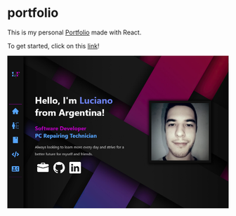 # portfolio
This is my personal [Portfolio](https://lucianofrias.github.io/portfolio) made with React. 

To get started, click on this [link](https://lucianofrias.github.io/portfolio)!

![Screenshot](/src/img/project-preview.png)
